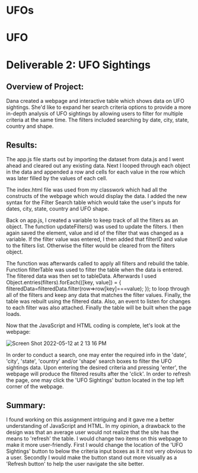 # UFOs

# UFO

# Deliverable 2: UFO Sightings

## Overview of Project:

Dana created a webpage and interactive table which shows data on UFO sightings. She'd like to expand her search criteria options to provide a more in-depth analysis of UFO sightings by allowing users to filter for multiple criteria at the same time. The filters included searching by date, city, state, country and shape.

## Results:

The app.js file starts out by importing the dataset from data.js and I went ahead and cleared out any existing data. Next I looped through each object in the data and appended a row and cells for each value in the row which was later filled by the values of each cell. 

The index.html file was used from my classwork which had all the constructs of the webpage which would display the data. I added the new syntax for the Filter Search table which would take the user's inputs for dates, city, state, country and UFO shape. 

Back on app.js, I created a variable to keep track of all the filters as an object. The function updateFilters() was used to update the filters. I then again saved the element, value and id of the filter that was changed as a variable. If the filter value was entered, I then added that filterID and value to the filters list. Otherwise the filter would be cleared from the filters object.

The function was afterwards called to apply all filters and rebuild the table. Function filterTable was used to filter the table when the data is entered. The filtered data was then set to tableData. Afterwards I used 
Object.entries(filters).forEach(([key, value]) = { 
filteredData=filteredData.filter(row=>row[key]===value);
});
to loop through all of the filters and keep any data that matches the filter values. Finally, the table was rebuilt using the filtered data. Also, an event to listen for changes to each filter was also attached. Finally the table will be built when the page loads. 

Now that the JavaScript and HTML coding is complete, let's look at the webpage:

![Screen Shot 2022-05-12 at 2 13 16 PM](https://user-images.githubusercontent.com/95712234/168141444-26310e02-a25d-46ba-a223-34ec811e4181.png)


In order to conduct a search, one may enter the required info in the 'date', 'city', 'state', 'country' and/or 'shape' search boxes to filter the  UFO sightings data. Upon entering the desired criteria and pressing 'enter', the webpage will produce the filtered results after the 'click'. In order to refresh the page, one may click the 'UFO Sightings' button located in the top left corner of the webpage.


## Summary:

I found working on this assignment intriguing and it gave me a better understanding of JavaScript and HTML. In my opinion, a drawback to the design was that an average user would not realize that the site has the means to 'refresh' the table. I would change two items on this webpage to make it more user-friendly. First I would change the location of the 'UFO Sightings' button to below the criteria input boxes as it it not very obvious to a user. Secondly I would make the button stand out more visually as a 'Refresh button' to help the user navigate the site better.
